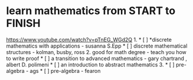 # learn mathematics from START to FINISH
https://www.youtube.com/watch?v=pTnEG_WGd2Q
1. 
    * [ ] *discrete mathematics with applications - susanna S.Epp
    * [ ] discrete mathematical structures - kolman, busby, ross
2. good for math degree - teach you how to write proof
    * [ ] a transition to advanced mathematics - gary chartrand , albert D. polimeni
    * [ ] an introduction to abstract mathematics
3. 
    * [ ] pre-algebra - ags
    * [ ] pre-algebra - fearon

